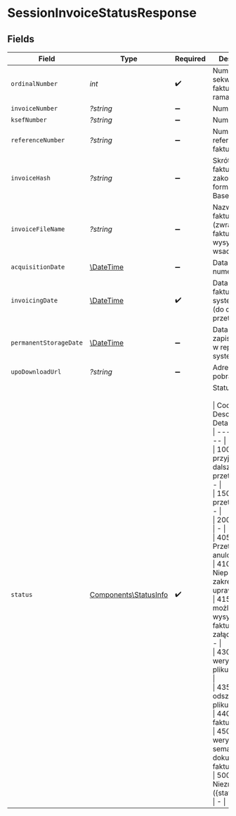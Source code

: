 # SessionInvoiceStatusResponse


## Fields

| Field                                                                                                                                                                                                                                                                                                                                                                                                                                                                                                                                                           | Type                                                                                                                                                                                                                                                                                                                                                                                                                                                                                                                                                            | Required                                                                                                                                                                                                                                                                                                                                                                                                                                                                                                                                                        | Description                                                                                                                                                                                                                                                                                                                                                                                                                                                                                                                                                     |
| --------------------------------------------------------------------------------------------------------------------------------------------------------------------------------------------------------------------------------------------------------------------------------------------------------------------------------------------------------------------------------------------------------------------------------------------------------------------------------------------------------------------------------------------------------------- | --------------------------------------------------------------------------------------------------------------------------------------------------------------------------------------------------------------------------------------------------------------------------------------------------------------------------------------------------------------------------------------------------------------------------------------------------------------------------------------------------------------------------------------------------------------- | --------------------------------------------------------------------------------------------------------------------------------------------------------------------------------------------------------------------------------------------------------------------------------------------------------------------------------------------------------------------------------------------------------------------------------------------------------------------------------------------------------------------------------------------------------------- | --------------------------------------------------------------------------------------------------------------------------------------------------------------------------------------------------------------------------------------------------------------------------------------------------------------------------------------------------------------------------------------------------------------------------------------------------------------------------------------------------------------------------------------------------------------- |
| `ordinalNumber`                                                                                                                                                                                                                                                                                                                                                                                                                                                                                                                                                 | *int*                                                                                                                                                                                                                                                                                                                                                                                                                                                                                                                                                           | :heavy_check_mark:                                                                                                                                                                                                                                                                                                                                                                                                                                                                                                                                              | Numer sekwencyjny faktury w ramach sesji.                                                                                                                                                                                                                                                                                                                                                                                                                                                                                                                       |
| `invoiceNumber`                                                                                                                                                                                                                                                                                                                                                                                                                                                                                                                                                 | *?string*                                                                                                                                                                                                                                                                                                                                                                                                                                                                                                                                                       | :heavy_minus_sign:                                                                                                                                                                                                                                                                                                                                                                                                                                                                                                                                              | Numer faktury.                                                                                                                                                                                                                                                                                                                                                                                                                                                                                                                                                  |
| `ksefNumber`                                                                                                                                                                                                                                                                                                                                                                                                                                                                                                                                                    | *?string*                                                                                                                                                                                                                                                                                                                                                                                                                                                                                                                                                       | :heavy_minus_sign:                                                                                                                                                                                                                                                                                                                                                                                                                                                                                                                                              | Numer KSeF.                                                                                                                                                                                                                                                                                                                                                                                                                                                                                                                                                     |
| `referenceNumber`                                                                                                                                                                                                                                                                                                                                                                                                                                                                                                                                               | *?string*                                                                                                                                                                                                                                                                                                                                                                                                                                                                                                                                                       | :heavy_minus_sign:                                                                                                                                                                                                                                                                                                                                                                                                                                                                                                                                              | Numer referencyjny faktury.                                                                                                                                                                                                                                                                                                                                                                                                                                                                                                                                     |
| `invoiceHash`                                                                                                                                                                                                                                                                                                                                                                                                                                                                                                                                                   | *?string*                                                                                                                                                                                                                                                                                                                                                                                                                                                                                                                                                       | :heavy_minus_sign:                                                                                                                                                                                                                                                                                                                                                                                                                                                                                                                                              | Skrót SHA256 faktury, zakodowany w formacie Base64.                                                                                                                                                                                                                                                                                                                                                                                                                                                                                                             |
| `invoiceFileName`                                                                                                                                                                                                                                                                                                                                                                                                                                                                                                                                               | *?string*                                                                                                                                                                                                                                                                                                                                                                                                                                                                                                                                                       | :heavy_minus_sign:                                                                                                                                                                                                                                                                                                                                                                                                                                                                                                                                              | Nazwa pliku faktury (zwracana dla faktur wysyłanych wsadowo).                                                                                                                                                                                                                                                                                                                                                                                                                                                                                                   |
| `acquisitionDate`                                                                                                                                                                                                                                                                                                                                                                                                                                                                                                                                               | [\DateTime](https://www.php.net/manual/en/class.datetime.php)                                                                                                                                                                                                                                                                                                                                                                                                                                                                                                   | :heavy_minus_sign:                                                                                                                                                                                                                                                                                                                                                                                                                                                                                                                                              | Data nadania numeru KSeF.                                                                                                                                                                                                                                                                                                                                                                                                                                                                                                                                       |
| `invoicingDate`                                                                                                                                                                                                                                                                                                                                                                                                                                                                                                                                                 | [\DateTime](https://www.php.net/manual/en/class.datetime.php)                                                                                                                                                                                                                                                                                                                                                                                                                                                                                                   | :heavy_check_mark:                                                                                                                                                                                                                                                                                                                                                                                                                                                                                                                                              | Data przyjęcia faktury w systemie KSeF (do dalszego przetwarzania).                                                                                                                                                                                                                                                                                                                                                                                                                                                                                             |
| `permanentStorageDate`                                                                                                                                                                                                                                                                                                                                                                                                                                                                                                                                          | [\DateTime](https://www.php.net/manual/en/class.datetime.php)                                                                                                                                                                                                                                                                                                                                                                                                                                                                                                   | :heavy_minus_sign:                                                                                                                                                                                                                                                                                                                                                                                                                                                                                                                                              | Data trwałego zapisu faktury w repozytorium systemu KSeF.                                                                                                                                                                                                                                                                                                                                                                                                                                                                                                       |
| `upoDownloadUrl`                                                                                                                                                                                                                                                                                                                                                                                                                                                                                                                                                | *?string*                                                                                                                                                                                                                                                                                                                                                                                                                                                                                                                                                       | :heavy_minus_sign:                                                                                                                                                                                                                                                                                                                                                                                                                                                                                                                                              | Adres do pobrania UPO.                                                                                                                                                                                                                                                                                                                                                                                                                                                                                                                                          |
| `status`                                                                                                                                                                                                                                                                                                                                                                                                                                                                                                                                                        | [Components\StatusInfo](../../Models/Components/StatusInfo.md)                                                                                                                                                                                                                                                                                                                                                                                                                                                                                                  | :heavy_check_mark:                                                                                                                                                                                                                                                                                                                                                                                                                                                                                                                                              | Status faktury.<br/><br/>\| Code \| Description \| Details \|<br/>\| --- \| --- \| --- \|<br/>\| 100 \| Faktura przyjęta do dalszego przetwarzania \| - \|<br/>\| 150 \| Trwa przetwarzanie \| - \|<br/>\| 200 \| Sukces \| - \|<br/>\| 405 \| Przetwarzanie anulowane \| - \|<br/>\| 410 \| Nieprawidłowy zakres uprawnień \| - \|<br/>\| 415 \| Brak możliwości wysyłania faktury z załącznikiem \| - \|<br/>\| 430 \| Błąd weryfikacji pliku faktury \| - \|<br/>\| 435 \| Błąd odszyfrowania pliku \| - \|<br/>\| 440 \| Duplikat faktury \| - \|<br/>\| 450 \| Błąd weryfikacji semantyki dokumentu faktury \| - \|<br/>\| 500 \| Nieznany błąd ({statusCode}) \| - \| |